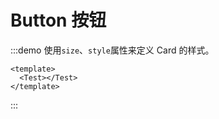 # Button 按钮

:::demo 使用`size`、`style`属性来定义 Card 的样式。
  ```vue
  <template>
    <Test></Test>
  </template>
  ```
:::
